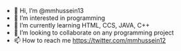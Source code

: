 - 👋 Hi, I’m @mmhussein13
- 👀 I’m interested in programming
- 🌱 I’m currently learning HTML, CCS, JAVA, C++
- 💞️ I’m looking to collaborate on any programming project
- 📫 How to reach me https://twitter.com/mmhussein12

<!---
mmhussein13/mmhussein13 is a ✨ special ✨ repository because its `README.md` (this file) appears on your GitHub profile.
You can click the Preview link to take a look at your changes.
--->
